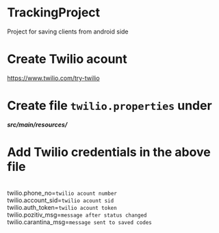 # TrackingProject

Project for saving clients from android side

# Create Twilio acount

https://www.twilio.com/try-twilio

# Create file `twilio.properties` under

**_src/main/resources/_**

# Add Twilio credentials in the above file

\
twilio.phone_no=`twilio acount number`\
twilio.account_sid=`twilio acount sid`\
twilio.auth_token=`twilio acount token`\
twilio.pozitiv_msg=`message after status changed`\
twilio.carantina_msg=`message sent to saved codes`
